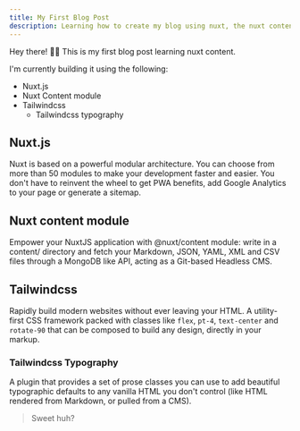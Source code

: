 ```yaml
---
title: My First Blog Post
description: Learning how to create my blog using nuxt, the nuxt content module and tailwindcss
---
```


Hey there! 👋🏾
This is my first blog post learning nuxt content.

I'm currently building it using the following:

- Nuxt.js
- Nuxt Content module
- Tailwindcss
  - Tailwindcss typography

## Nuxt.js

Nuxt is based on a powerful modular architecture. You can choose from more than 50 modules to make your development faster and easier. You don't have to reinvent the wheel to get PWA benefits, add Google Analytics to your page or generate a sitemap.

## Nuxt content module

Empower your NuxtJS application with @nuxt/content module: write in a content/ directory and fetch your Markdown, JSON, YAML, XML and CSV files through a MongoDB like API, acting as a Git-based Headless CMS.

## Tailwindcss

Rapidly build modern websites without ever leaving your HTML. A utility-first CSS framework packed with classes like `flex`, `pt-4`, `text-center` and `rotate-90` that can be composed to build any design, directly in your markup.

### Tailwindcss Typography

A plugin that provides a set of prose classes you can use to add beautiful typographic defaults to any vanilla HTML you don't control (like HTML rendered from Markdown, or pulled from a CMS).

<!-- HTML in markdown
    Info box with svg icon
 -->
<info-box>
    <template #info-box>
        Here we have important information we would love to share with you!
    </template>
</info-box>

> Sweet huh?
